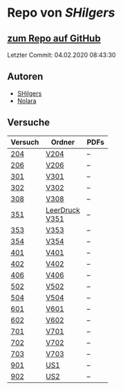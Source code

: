 # Repo von *SHilgers*

## [zum Repo auf GitHub](https://github.com/SHilgers/Praktikum2)

Letzter Commit: 04.02.2020 08:43:30

## Autoren
- [SHilgers](https://github.com/SHilgers)
- [Nolara](https://github.com/Nolara)

## Versuche

|       Versuch       |                                                                   Ordner                                                                    |PDFs|
|---------------------|---------------------------------------------------------------------------------------------------------------------------------------------|----|
|[204](../versuch/204)|[V204](https://github.com/SHilgers/Praktikum2/tree/master/V204)                                                                              |–   |
|[206](../versuch/206)|[V206](https://github.com/SHilgers/Praktikum2/tree/master/V206)                                                                              |–   |
|[301](../versuch/301)|[V301](https://github.com/SHilgers/Praktikum2/tree/master/V301)                                                                              |–   |
|[302](../versuch/302)|[V302](https://github.com/SHilgers/Praktikum2/tree/master/V302)                                                                              |–   |
|[308](../versuch/308)|[V308](https://github.com/SHilgers/Praktikum2/tree/master/V308)                                                                              |–   |
|[351](../versuch/351)|[LeerDruck](https://github.com/SHilgers/Praktikum2/tree/master/LeerDruck)<br/>[V351](https://github.com/SHilgers/Praktikum2/tree/master/V351)|–   |
|[353](../versuch/353)|[V353](https://github.com/SHilgers/Praktikum2/tree/master/V353)                                                                              |–   |
|[354](../versuch/354)|[V354](https://github.com/SHilgers/Praktikum2/tree/master/V354)                                                                              |–   |
|[401](../versuch/401)|[V401](https://github.com/SHilgers/Praktikum2/tree/master/V401)                                                                              |–   |
|[402](../versuch/402)|[V402](https://github.com/SHilgers/Praktikum2/tree/master/V402)                                                                              |–   |
|[406](../versuch/406)|[V406](https://github.com/SHilgers/Praktikum2/tree/master/V406)                                                                              |–   |
|[502](../versuch/502)|[V502](https://github.com/SHilgers/Praktikum2/tree/master/V502)                                                                              |–   |
|[504](../versuch/504)|[V504](https://github.com/SHilgers/Praktikum2/tree/master/V504)                                                                              |–   |
|[601](../versuch/601)|[V601](https://github.com/SHilgers/Praktikum2/tree/master/V601)                                                                              |–   |
|[602](../versuch/602)|[V602](https://github.com/SHilgers/Praktikum2/tree/master/V602)                                                                              |–   |
|[701](../versuch/701)|[V701](https://github.com/SHilgers/Praktikum2/tree/master/V701)                                                                              |–   |
|[702](../versuch/702)|[V702](https://github.com/SHilgers/Praktikum2/tree/master/V702)                                                                              |–   |
|[703](../versuch/703)|[V703](https://github.com/SHilgers/Praktikum2/tree/master/V703)                                                                              |–   |
|[901](../versuch/901)|[US1](https://github.com/SHilgers/Praktikum2/tree/master/US1)                                                                                |–   |
|[902](../versuch/902)|[US2](https://github.com/SHilgers/Praktikum2/tree/master/US2)                                                                                |–   |
